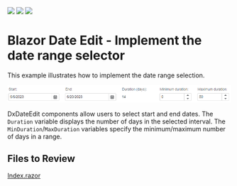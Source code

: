 <!-- default badges list -->
![](https://img.shields.io/endpoint?url=https://codecentral.devexpress.com/api/v1/VersionRange/204498384/22.1.2%2B)
[![](https://img.shields.io/badge/Open_in_DevExpress_Support_Center-FF7200?style=flat-square&logo=DevExpress&logoColor=white)](https://supportcenter.devexpress.com/ticket/details/T809157)
[![](https://img.shields.io/badge/📖_How_to_use_DevExpress_Examples-e9f6fc?style=flat-square)](https://docs.devexpress.com/GeneralInformation/403183)
<!-- default badges end -->

# Blazor Date Edit - Implement the date range selector

This example illustrates how to implement the date range selection.

![Date range selector](/result.png)

DxDateEdit components allow users to select start and end dates. The `Duration` variable displays the number of days in the selected interval. The `MinDuration`/`MaxDuration` variables specify the minimum/maximum number of days in a range.

## Files to Review

[Index.razor](./CS/DateRangePicker/Pages/Index.razor)

